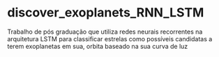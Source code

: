 # discover_exoplanets_RNN_LSTM
Trabalho de pós graduação que utiliza redes neurais recorrentes na arquitetura LSTM para classificar estrelas como possíveis candidatas a terem exoplanetas em sua, orbita baseado na sua curva de luz
